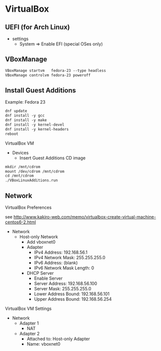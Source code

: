 # VirtualBox

## UEFI (for Arch Linux)

* settings
  * System => Enable EFI (special OSes only)

## VBoxManage

```markdown
VBoxManage startvm   fedora-23 --type headless
VBoxManage controlvm fedora-23 poweroff
```

## Install Guest Additions

Example: Fedora 23

```markdown
dnf update
dnf install -y gcc
dnf install -y make
dnf install -y kernel-devel
dnf install -y kernel-headers
reboot
```

VirtualBox VM
* Devices
  * Insert Guest Additions CD image

```markdown
mkdir /mnt/cdrom
mount /dev/cdrom /mnt/cdrom
cd /mnt/cdrom
./VBoxLinuxAdditions.run
```

## Network

VirtualBox Preferences

see http://www.kakiro-web.com/memo/virtualbox-create-virtual-machine-centos6-2.html

* Network
  * Host-only Network
    * Add vboxnet0
    * Adapter
      * IPv4 Address:             192.168.56.1
      * IPv4 Network Mask:        255.255.255.0
      * IPv6 Address:             (blank)
      * IPv6 Network Mask Length: 0
    * DHCP Server
      * Enable Server
      * Server Address:      192.168.56.100
      * Server Mask:         255.255.255.0
      * Lower Address Bound: 192.168.56.101
      * Upper Address Bound: 192.168.56.254

VirtualBox VM Settings

* Network
  * Adapter 1
    * NAT
  * Adapter 2
    * Attached to: Host-only Adapter
    * Name: vboxnet0
